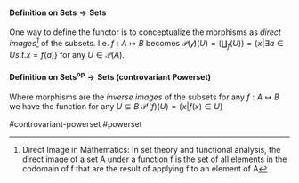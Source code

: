 #### Definition on $\textbf{Sets}\rightarrow \textbf{Sets}$

One way to define the functor is to conceptualize the morphisms as *direct images[^1]*
of the subsets. I.e. $f: A\mapsto B$ becomes $\mathcal{P(f)}(U) = (\amalg_f(U)) =\{x | \exists a \in U s.t. x = f(a)\}$ for any $U \in \mathcal{P}(A)$.

#### Definition on $\textbf{Sets}^\text{op}\rightarrow \textbf{Sets}$ (controvariant Powerset)

Where morphisms are the *inverse images* of the subsets for any $f: A\mapsto B$ we have the function for any $U \subseteq B$ $\mathcal{P}'(f)(U)=\{x | f(x)\in U\}$

#controvariant-powerset #powerset




























[^1]: Direct Image in Mathematics: In set theory and functional analysis, the direct image of a set A under a function f is the set of all elements in the codomain of f that are the result of applying f to an element of A
